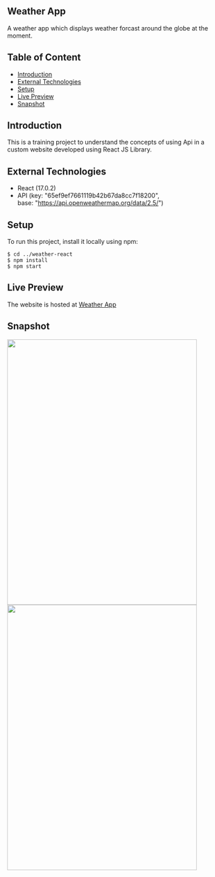 ## Weather App
A weather app which displays weather forcast around the globe at the moment.

## Table of Content
- [Introduction](#introduction)
- [External Technologies](#external-technologies)
- [Setup](#setup)
- [Live Preview](#live-preview)
- [Snapshot](#snapshot)


## Introduction
This is a training project to understand the concepts of using Api in a custom website developed using React JS Library.

## External Technologies
- React (17.0.2)
- API (key: "65ef9ef7661119b42b67da8cc7f18200",      
      base: "https://api.openweathermap.org/data/2.5/")

## Setup
To run this project, install it locally using npm:

```
$ cd ../weather-react
$ npm install
$ npm start
```

## Live Preview
The website is hosted at [Weather App](https://tess-vanta.github.io/Weather-App/)

## Snapshot

<img src="https://user-images.githubusercontent.com/72697074/121808623-62bbb300-cc6a-11eb-8366-25b57c411421.png" width="436.5" height="611">   <img src="https://user-images.githubusercontent.com/72697074/121808598-46b81180-cc6a-11eb-94cd-1b5baf65aeab.png" width="436.5" height="611">

